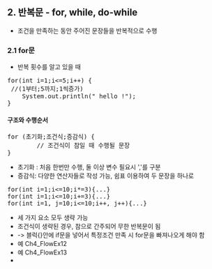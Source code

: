 ## 2. 반복문 - for, while, do-while
+ 조건을 만족하는 동안 주어진 문장들을 반복적으로 수행

### 2.1 for문
+ 반복 횟수를 알고 있을 때
<pre>
for(int i=1;i<=5;i++) {
 //(1부터;5까지;1씩증가)
    System.out.println(" hello !");
}
</pre>
#### 구조와 수행순서
<pre>
for (초기화;조건식;증감식) {
        // 조건식이 참일 때 수행될 문장
}</pre>
+ 초기화 : 처음 한번만 수행, 둘 이상 변수 필요시 ','를 구분
+ 증감식: 다양한 연산자들로 작성 가능, 쉼표 이용하여 두 문장을 하나로
<pre>for(int i=1;i<=10;i*=3){...}
for(int i=1;i<=10;i+=3){...}
for(int i=1, j=10;i<=10;i++, j++){...}
</pre>
+ 세 가지 요소 모두 생략 가능
+ 조건식이 생략된 경우, 참으로 간주되어 무한 반복문이 됨 
+ -> 블럭{}안에 if문을 넣어서 특정조건 만족 시 for문을 빠져나오게 해야 함
+ 예 Ch4_FlowEx12
+ 예 Ch4_FlowEx13
+ 